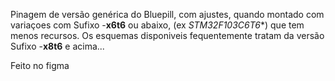 Pinagem de versão genérica do Bluepill, com ajustes, quando montado com variaçoes com Sufixo -**x6t6** ou abaixo,   (ex *STM32F103C6T6**) que tem menos recursos.  Os esquemas disponiveis fequentemente  tratam da versão Sufixo -**x8t6** e acima... 

Feito no figma
